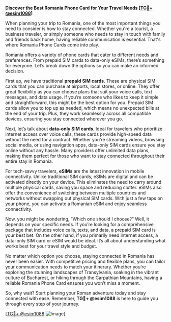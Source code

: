 **Discover the Best Romania Phone Card for Your Travel Needs [[TG💪+ @esim1088](https://t.me/s/esim1088)]**

When planning your trip to Romania, one of the most important things you need to consider is how to stay connected. Whether you're a tourist, a business traveler, or simply someone who needs to stay in touch with family and friends back home, having reliable communication is essential. That's where Romania Phone Cards come into play.

Romania offers a variety of phone cards that cater to different needs and preferences. From prepaid SIM cards to data-only eSIMs, there’s something for everyone. Let’s break down the options so you can make an informed decision.

First up, we have traditional **prepaid SIM cards**. These are physical SIM cards that you can purchase at airports, local stores, or online. They offer great flexibility as you can choose plans that suit your voice calls, text messages, and data usage. If you’re someone who likes to keep it simple and straightforward, this might be the best option for you. Prepaid SIM cards allow you to top up as needed, which means no unexpected bills at the end of your trip. Plus, they work seamlessly across all compatible devices, ensuring you stay connected wherever you go.

Next, let’s talk about **data-only SIM cards**. Ideal for travelers who prioritize internet access over voice calls, these cards provide high-speed data without the need for a contract. Whether you’re streaming videos, browsing social media, or using navigation apps, data-only SIM cards ensure you stay online without any hassle. Many providers offer unlimited data plans, making them perfect for those who want to stay connected throughout their entire stay in Romania.

For tech-savvy travelers, **eSIMs** are the latest innovation in mobile connectivity. Unlike traditional SIM cards, eSIMs are digital and can be activated directly on your device. This eliminates the need to carry around multiple physical cards, saving you space and reducing clutter. eSIMs also offer the convenience of switching between multiple countries and networks without swapping out physical SIM cards. With just a few taps on your phone, you can activate a Romanian eSIM and enjoy seamless connectivity.

Now, you might be wondering, “Which one should I choose?” Well, it depends on your specific needs. If you’re looking for a comprehensive package that includes voice calls, texts, and data, a prepaid SIM card is your best bet. On the other hand, if you primarily need internet access, a data-only SIM card or eSIM would be ideal. It’s all about understanding what works best for your travel style and budget.

No matter which option you choose, staying connected in Romania has never been easier. With competitive pricing and flexible plans, you can tailor your communication needs to match your itinerary. Whether you’re exploring the stunning landscapes of Transylvania, soaking in the vibrant culture of Bucharest, or hiking through the Carpathian Mountains, having a reliable Romania Phone Card ensures you won’t miss a moment.

So, why wait? Start planning your Roman adventure today and stay connected with ease. Remember, **TG💪+ @esim1088** is here to guide you through every step of your journey. 

[[TG💪+ @esim1088](https://t.me/s/esim1088) ![Image](https://i.postimg.cc/Y0z9fWf4/image.png)]